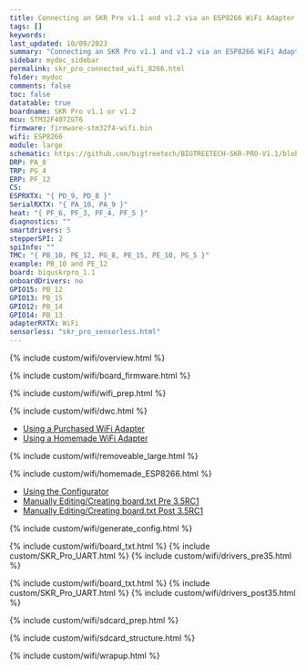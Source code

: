 ```yaml
---
title: Connecting an SKR Pro v1.1 and v1.2 via an ESP8266 WiFi Adapter
tags: []
keywords: 
last_updated: 10/09/2023
summary: "Connecting an SKR Pro v1.1 and v1.2 via an ESP8266 WiFi Adapter"
sidebar: mydoc_sidebar
permalink: skr_pro_connected_wifi_8266.html
folder: mydoc
comments: false
toc: false
datatable: true
boardname: SKR Pro v1.1 or v1.2
mcu: STM32F407ZGT6
firmware: firmware-stm32f4-wifi.bin
wifi: ESP8266
module: large
schematic: https://github.com/bigtreetech/BIGTREETECH-SKR-PRO-V1.1/blob/master/manual/SKR-PRO-V1.1-Pin.pdf
DRP: PA_8
TRP: PG_4
ERP: PF_12
CS:
ESPRXTX: "{ PD_9, PD_8 }"
SerialRXTX: "{ PA_10, PA_9 }"
heat: "{ PF_6, PF_3, PF_4, PF_5 }"
diagnostics: ""
smartdrivers: 5
stepperSPI: 2
spiInfo: ""
TMC: "{ PB_10, PE_12, PG_8, PE_15, PE_10, PG_5 }"
example: PB_10 and PE_12
board: biquskrpro_1.1
onboardDrivers: no
GPIO15: PB_12
GPIO13: PB_15
GPIO12: PB_14
GPIO14: PB_13
adapterRXTX: WiFi
sensorless: "skr_pro_sensorless.html"
---
```


{% include custom/wifi/overview.html %}

{% include custom/wifi/board_firmware.html %}

{% include custom/wifi/wifi_prep.html %}

{% include custom/wifi/dwc.html %}

<ul id="profileTabs" class="nav nav-tabs">
    <li class="active"><a class="noCrossRef" href="#purchased" data-toggle="tab">Using a Purchased WiFi Adapter</a></li>
    <li><a class="noCrossRef" href="#homemade" data-toggle="tab">Using a Homemade WiFi Adapter</a></li>
</ul>
  <div class="tab-content">
<div role="tabpanel" class="tab-pane active" id="purchased" markdown="1">

{% include custom/wifi/removeable_large.html %}

</div>

<div role="tabpanel" class="tab-pane" id="homemade" markdown="1">

{% include custom/wifi/homemade_ESP8266.html %}

</div>

</div>

<ul id="profileTabs" class="nav nav-tabs">
    <li class="active"><a class="noCrossRef" href="#generate" data-toggle="tab">Using the Configurator</a></li>
    <li><a class="noCrossRef" href="#manualpre35" data-toggle="tab">Manually Editing/Creating board.txt Pre 3.5RC1</a></li>
    <li><a class="noCrossRef" href="#manualpost35" data-toggle="tab">Manually Editing/Creating board.txt Post 3.5RC1</a></li>
</ul>
  <div class="tab-content">
<div role="tabpanel" class="tab-pane active" id="generate" markdown="1">

{% include custom/wifi/generate_config.html %}

</div>

<div role="tabpanel" class="tab-pane" id="manualpre35" markdown="1">

{% include custom/wifi/board_txt.html %}
{% include custom/SKR_Pro_UART.html %}
{% include custom/wifi/drivers_pre35.html %}

</div>

<div role="tabpanel" class="tab-pane" id="manualpost35" markdown="1">

{% include custom/wifi/board_txt.html %}
{% include custom/SKR_Pro_UART.html %}
{% include custom/wifi/drivers_post35.html %}

</div>

</div>

{% include custom/wifi/sdcard_prep.html %}

{% include custom/wifi/sdcard_structure.html %}

{% include custom/wifi/wrapup.html %}
